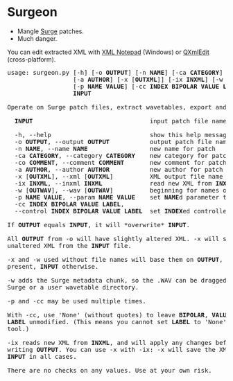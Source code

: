 # Surgeon

* Mangle [Surge](https://surge-synthesizer.github.io/) patches.
* Much danger.

You can edit extracted XML with [XML Notepad](https://github.com/microsoft/xmlnotepad) (Windows)
or [QXmlEdit](https://github.com/lbellonda/qxmledit) (cross-platform).

<pre>
usage: surgeon.py [-h] [-o <b>OUTPUT</b>] [-n <b>NAME</b>] [-ca <b>CATEGORY</b>] [-co <b>COMMENT</b>]
                  [-a <b>AUTHOR</b>] [-x [<b>OUTXML</b>]] [-ix <b>INXML</b>] [-w [<b>OUTWAV</b>]]
                  [-p <b>NAME</b> <b>VALUE</b>] [-cc <b>INDEX</b> <b>BIPOLAR</b> <b>VALUE</b> <b>LABEL</b>]
                  <b>INPUT</b>

Operate on Surge patch files, extract wavetables, export and import XML. Version 1.0.1.

  <b>INPUT</b>                                input patch file name

  -h, --help                           show this help message and exit
  -o <b>OUTPUT</b>, --output <b>OUTPUT</b>           output patch file name
  -n <b>NAME</b>, --name <b>NAME</b>                 new name for patch
  -ca <b>CATEGORY</b>, --category <b>CATEGORY</b>    new category for patch
  -co <b>COMMENT</b>, --comment <b>COMMENT</b>       new comment for patch
  -a <b>AUTHOR</b>, --author <b>AUTHOR</b>           new author for patch
  -x [<b>OUTXML</b>], --xml [<b>OUTXML</b>]          XML output file name
  -ix <b>INXML</b>, --inxml <b>INXML</b>             read new XML from <b>INXML</b>
  -w [<b>OUTWAV</b>], --wav [<b>OUTWAV</b>]          beginning for names of .WAV files
  -p <b>NAME</b> <b>VALUE</b>, --param <b>NAME</b> <b>VALUE</b>    set <b>NAME</b>d parameter to <b>VALUE</b>
  -cc <b>INDEX</b> <b>BIPOLAR</b> <b>VALUE</b> <b>LABEL</b>,
  --control <b>INDEX</b> <b>BIPOLAR</b> <b>VALUE</b> <b>LABEL</b>  set <b>INDEX</b>ed controller's state

If <b>OUTPUT</b> equals <b>INPUT</b>, it will *overwrite* <b>INPUT</b>.

All <b>OUTPUT</b> from -o will have slightly altered XML. -x will save
unaltered XML from the <b>INPUT</b> file.

-x and -w used without file names will base them on <b>OUTPUT</b>, if
present, <b>INPUT</b> otherwise.

-w adds the Surge metadata chunk, so the .WAV can be dragged in to
Surge or a user wavetable directory.

-p and -cc may be used multiple times.

With -cc, use 'None' (without quotes) to leave <b>BIPOLAR</b>, <b>VALUE</b>, or
<b>LABEL</b> unmodified. (This means you cannot set <b>LABEL</b> to 'None' with this
tool.)

-ix reads new XML from <b>INXML</b>, and will apply any changes before
writing <b>OUTPUT</b>. You can use -x with -ix: -x will save the XML from
<b>INPUT</b> in all cases.

There are no checks on any values. Use at your own risk.
</pre>